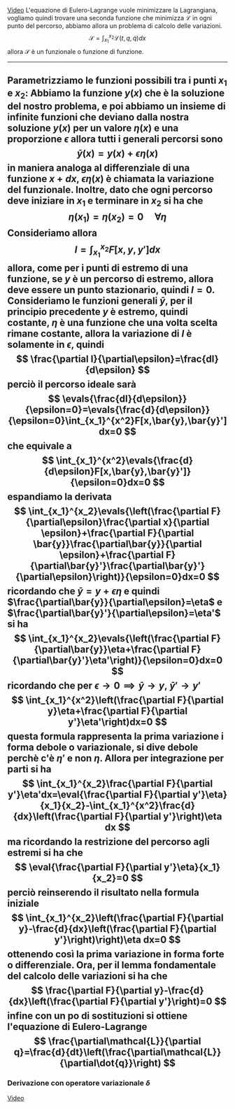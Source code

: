 [Video](https://youtu.be/VCHFCXgYdvY?si=EHoa0j1Ze7NOVO3J)
L'equazione di Eulero-Lagrange vuole minimizzare la Lagrangiana, vogliamo quindi trovare una seconda funzione che minimizza $\mathcal{L}$ in ogni punto del percorso, abbiamo allora un problema di calcolo delle variazioni.
$$
\mathcal{S}=\int_{x_1}^{x_2}\mathcal{L}(t,q,\dot{q})dx
$$
allora $\mathcal{S}$ è un funzionale o funzione di funzione.

---
Parametrizziamo le funzioni possibili tra i punti $x_1$ e $x_2$:
Abbiamo la funzione $y(x)$ che è la soluzione del nostro problema, e poi abbiamo un insieme di infinite funzioni che deviano dalla nostra soluzione $y(x)$ per un valore $\eta(x)$ e una proporzione $\epsilon$
allora tutti i generali percorsi sono
$$
\bar{y}(x)=y(x)+\epsilon\eta(x)
$$
in maniera analoga al differenziale di una funzione $x+dx$, $\epsilon\eta(x)$ è chiamata la variazione del funzionale.
Inoltre, dato che ogni percorso deve iniziare in $x_1$ e terminare in $x_2$ si ha che
$$
\eta(x_1)=\eta(x_2)=0\quad\forall\eta
$$
Consideriamo allora
$$
I=\int_{x_1}^{x_2}F[x,y,y']dx
$$
allora, come per i punti di estremo di una funzione, se $y$ è un percorso di estremo, allora deve essere un punto stazionario, quindi $I=0$.
Consideriamo le funzioni generali $\bar{y}$, per il principio precedente $y$ è estremo, quindi costante, $\eta$ è una funzione che una volta scelta rimane costante, allora la variazione di $I$ è solamente in $\epsilon$, quindi
$$
\frac{\partial I}{\partial\epsilon}=\frac{dI}{d\epsilon}
$$
perciò il percorso ideale sarà
$$
\evals{\frac{dI}{d\epsilon}}{\epsilon=0}=\evals{\frac{d}{d\epsilon}}{\epsilon=0}\int_{x_1}^{x^2}F[x,\bar{y},\bar{y}']dx=0
$$
che equivale a 
$$
\int_{x_1}^{x^2}\evals{\frac{d}{d\epsilon}F[x,\bar{y},\bar{y}']}{\epsilon=0}dx=0
$$
espandiamo la derivata 
$$
\int_{x_1}^{x_2}\evals{\left(\frac{\partial F}{\partial\epsilon}\frac{\partial x}{\partial \epsilon}+\frac{\partial F}{\partial \bar{y}}\frac{\partial\bar{y}}{\partial \epsilon}+\frac{\partial F}{\partial\bar{y}'}\frac{\partial\bar{y}'}{\partial\epsilon}\right)}{\epsilon=0}dx=0
$$
ricordando che $\bar{y}=y+\epsilon\eta$ e quindi $\frac{\partial\bar{y}}{\partial\epsilon}=\eta$ e $\frac{\partial\bar{y}'}{\partial\epsilon}=\eta'$ si ha
$$
\int_{x_1}^{x_2}\evals{\left(\frac{\partial F}{\partial\bar{y}}\eta+\frac{\partial F}{\partial\bar{y}'}\eta'\right)}{\epsilon=0}dx=0
$$
ricordando che per $\epsilon\to0\implies\bar{y}\to y,\ \bar{y}'\to y'$
$$
\int_{x_1}^{x^2}\left(\frac{\partial F}{\partial y}\eta+\frac{\partial F}{\partial y'}\eta'\right)dx=0
$$
questa formula rappresenta la prima variazione i forma debole o variazionale, si dive debole perchè c'è $\eta'$ e non $\eta$.
Allora per integrazione per parti si ha
$$
\int_{x_1}^{x_2}\frac{\partial F}{\partial y'}\eta'dx=\eval{\frac{\partial F}{\partial y'}\eta}{x_1}{x_2}-\int_{x_1}^{x^2}\frac{d}{dx}\left(\frac{\partial F}{\partial y'}\right)\eta dx
$$
ma ricordando la restrizione del percorso agli estremi si ha che 
$$
\eval{\frac{\partial F}{\partial y'}\eta}{x_1}{x_2}=0
$$
perciò reinserendo il risultato nella formula iniziale
$$
\int_{x_1}^{x_2}\left(\frac{\partial F}{\partial y}-\frac{d}{dx}\left(\frac{\partial F}{\partial y'}\right)\right)\eta dx=0
$$
ottenendo così la prima variazione in forma forte o differenziale.
Ora, per  il lemma fondamentale del calcolo delle variazioni si ha che
$$
\frac{\partial F}{\partial y}-\frac{d}{dx}\left(\frac{\partial F}{\partial y'}\right)=0
$$
infine con un po di sostituzioni si ottiene l'equazione di Eulero-Lagrange
$$
\frac{\partial\mathcal{L}}{\partial q}=\frac{d}{dt}\left(\frac{\partial\mathcal{L}}{\partial\dot{q}}\right)
$$
---
### Derivazione con operatore variazionale $\delta$
[Video](https://youtu.be/vqDHO2eKXcs?si=FS8hpKMhpch-ag5O)